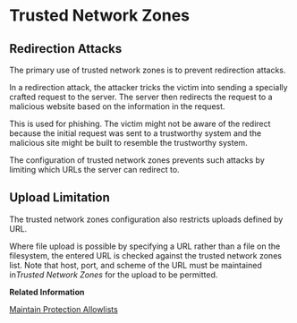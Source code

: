 <!-- loioccbc023469094329ab81b7d8cd7c7b33 -->

# Trusted Network Zones



<a name="loioccbc023469094329ab81b7d8cd7c7b33__section_wm5_hzs_2bc"/>

## Redirection Attacks

The primary use of trusted network zones is to prevent redirection attacks.

In a redirection attack, the attacker tricks the victim into sending a specially crafted request to the server. The server then redirects the request to a malicious website based on the information in the request.

This is used for phishing. The victim might not be aware of the redirect because the initial request was sent to a trustworthy system and the malicious site might be built to resemble the trustworthy system.

The configuration of trusted network zones prevents such attacks by limiting which URLs the server can redirect to.



<a name="loioccbc023469094329ab81b7d8cd7c7b33__section_vky_yys_2bc"/>

## Upload Limitation

The trusted network zones configuration also restricts uploads defined by URL.

Where file upload is possible by specifying a URL rather than a file on the filesystem, the entered URL is checked against the trusted network zones list. Note that host, port, and scheme of the URL must be maintained in*Trusted Network Zones* for the upload to be permitted.

**Related Information**  


[Maintain Protection Allowlists](maintain-protection-allowlists-81aed02.md "With this app you can maintain a list of trusted hosts or URL patterns.")

